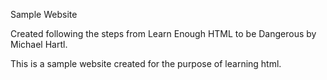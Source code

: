 Sample Website


Created following the steps from Learn Enough HTML to be Dangerous by Michael Hartl.


This is a sample website created for the purpose of learning html.